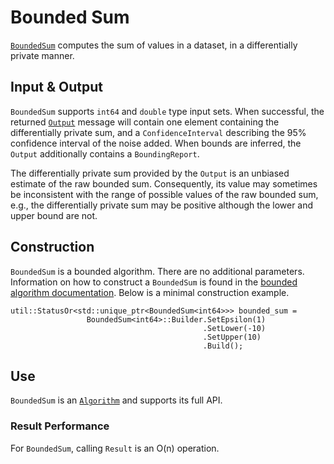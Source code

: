 
# Bounded Sum

[`BoundedSum`](https://github.com/google/differential-privacy/blob/main/cc/algorithms/bounded-sum.h)
computes the sum of values in a dataset, in a differentially private manner.

## Input & Output

`BoundedSum` supports `int64` and `double` type input sets. When successful, the
returned [`Output`](../protos.md) message will contain one element containing
the differentially private sum, and a `ConfidenceInterval` describing the 95%
confidence interval of the noise added. When bounds are inferred, the `Output`
additionally contains a `BoundingReport`.

The differentially private sum provided by the `Output` is an unbiased estimate
of the raw bounded sum. Consequently, its value may sometimes be inconsistent
with the range of possible values of the raw bounded sum, e.g., the
differentially private sum may be positive although the lower and upper bound
are not.

## Construction

`BoundedSum` is a bounded algorithm. There are no additional parameters.
Information on how to construct a `BoundedSum` is found in the
[bounded algorithm documentation](bounded-algorithm.md). Below is a minimal
construction example.

```
util::StatusOr<std::unique_ptr<BoundedSum<int64>>> bounded_sum =
                 BoundedSum<int64>::Builder.SetEpsilon(1)
                                           .SetLower(-10)
                                           .SetUpper(10)
                                           .Build();
```

## Use

`BoundedSum` is an [`Algorithm`](algorithm.md) and supports its full API.

### Result Performance

For `BoundedSum`, calling `Result` is an O(n) operation.
